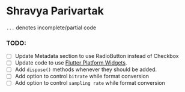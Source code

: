 # Shravya Parivartak


`...` denotes incomplete/partial code


### TODO:
- [ ] Update Metadata section to use RadioButton instead of Checkbox
- [ ] Update code to use [Flutter Platform Widgets](https://github.com/stryder-dev/flutter_platform_widgets).
- [ ] Add `dispose()` methods whenever they should be added.
- [ ] Add option to control `bitrate` while format conversion
- [ ] Add option to control `sampling rate` while format conversion
